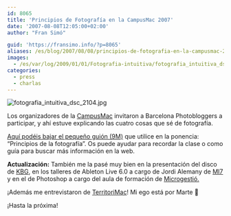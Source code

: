 ```yaml
---
id: 8065
title: 'Principios de Fotografía en la CampusMac 2007'
date: '2007-08-08T12:05:00+02:00'
author: "Fran Simó"

guid: 'https://fransimo.info/?p=8065'
aliases: /es/blog/2007/08/08/principios-de-fotografia-en-la-campusmac-2007/
images:
  - /es/var/log/2009/01/01/Fotografia-intuitiva/fotografia_intuitiva_dsc_2104.jpg
categories:
  - press
  - charlas
---
```


![fotografia_intuitiva_dsc_2104.jpg](/es/var/log/2009/01/01/Fotografia-intuitiva/fotografia_intuitiva_dsc_2104.jpg)

Los organizadores de la [CampusMac](http://www.campusmac.info/) invitaron a Barcelona Photobloggers a participar, y ahí
estuve explicando las cuatro cosas que sé de fotografía.

[Aquí podéis bajar el pequeño guión (9M)](CampusMac2007_pdf.pdf "Ponencia CampusMac 2007")
que utilice en la ponencia: “Principios de la fotografía”. Os puede ayudar para recordar la clase o como guía para
buscar más información en la web. 

**Actualización:** También me la pasé muy bien en la presentación del disco
de [KBG](http://www.killbillg.com/), en los talleres de Ableton Live 6.0 a cargo de Jordi Alemany
de [MI7](http://www.mi7.com/) y en el de Photoshop a cargo del aula de formación
de [Microgestió.](http://www.microgestio.es/)

¡Además me entrevistaron de [TerritoriMac](http://www.territorimac.com/)! Mi ego está por Marte 🙂

¡Hasta la próxima!
